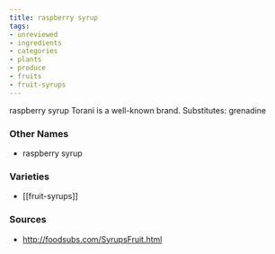 ```yaml
---
title: raspberry syrup
tags:
- unreviewed
- ingredients
- categories
- plants
- produce
- fruits
- fruit-syrups
---
```

raspberry syrup Torani is a well-known brand. Substitutes: grenadine

### Other Names

* raspberry syrup

### Varieties

* [[fruit-syrups]]

### Sources
* http://foodsubs.com/SyrupsFruit.html
